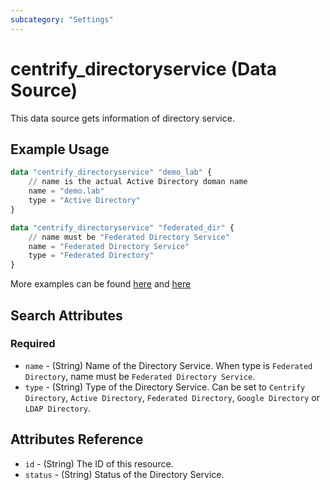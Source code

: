 ```yaml
---
subcategory: "Settings"
---
```


# centrify_directoryservice (Data Source)

This data source gets information of directory service.

## Example Usage

```terraform
data "centrify_directoryservice" "demo_lab" {
    // name is the actual Active Directory doman name
    name = "demo.lab"
    type = "Active Directory"
}

data "centrify_directoryservice" "federated_dir" {
    // name must be "Federated Directory Service"
    name = "Federated Directory Service"
    type = "Federated Directory"
}
```

More examples can be found [here](https://github.com/marcozj/terraform-provider-centrify/tree/main/examples/centrify_role/role_member_with_federatedgroup.tf) and [here](https://github.com/marcozj/terraform-provider-centrify/tree/main/examples/centrify_role/role_member_with_adgroup.tf)

## Search Attributes

### Required

- `name` - (String) Name of the Directory Service. When type is `Federated Directory`, name must be `Federated Directory Service`.
- `type` - (String) Type of the Directory Service. Can be set to `Centrify Directory`, `Active Directory`, `Federated Directory`, `Google Directory` or `LDAP Directory`.

## Attributes Reference

- `id` - (String) The ID of this resource.
- `status` - (String) Status of the Directory Service.

